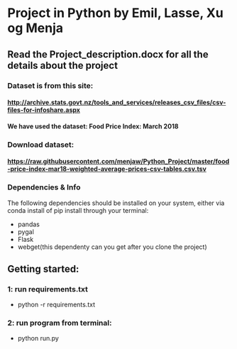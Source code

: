 # Project in Python by Emil, Lasse, Xu og Menja

## Read the Project_description.docx for all the details about the project

### Dataset is from this site: 

#### http://archive.stats.govt.nz/tools_and_services/releases_csv_files/csv-files-for-infoshare.aspx


#### We have used the dataset: Food Price Index: March 2018


### Download dataset:

#### https://raw.githubusercontent.com/menjaw/Python_Project/master/food-price-index-mar18-weighted-average-prices-csv-tables.csv.tsv 

### Dependencies & Info

The following dependencies should be installed on your system, either via conda install of pip install through your terminal:

- pandas
- pygal
- Flask
- webget(this dependenty can you get after you clone the project)

## Getting started:

### 1: run requirements.txt 
- python -r requirements.txt

### 2: run program from terminal:
- python run.py
